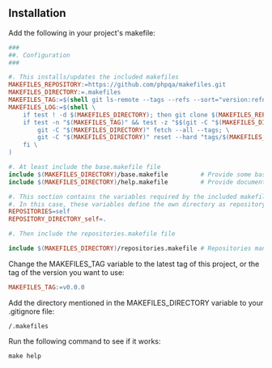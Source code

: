 ## Installation
        
Add the following in your project's makefile:

```makefile
###
##. Configuration
###

#. This installs/updates the included makefiles
MAKEFILES_REPOSITORY:=https://github.com/phpqa/makefiles.git
MAKEFILES_DIRECTORY:=.makefiles
MAKEFILES_TAG:=$(shell git ls-remote --tags --refs --sort="version:refname" "$(MAKEFILES_REPOSITORY)" "v*.*.*" | tail -n 1 | awk -F/ '{ print $$3 }')
MAKEFILES_LOG:=$(shell \
	if test ! -d $(MAKEFILES_DIRECTORY); then git clone $(MAKEFILES_REPOSITORY) "$(MAKEFILES_DIRECTORY)"; fi; \
	if test -n "$(MAKEFILES_TAG)" && test -z "$$(git -C "$(MAKEFILES_DIRECTORY)" --no-pager describe --always --dirty | grep "^$(MAKEFILES_TAG)")"; then \
		git -C "$(MAKEFILES_DIRECTORY)" fetch --all --tags; \
		git -C "$(MAKEFILES_DIRECTORY)" reset --hard "tags/$(MAKEFILES_TAG)"; \
	fi \
)

#. At least include the base.makefile file
include $(MAKEFILES_DIRECTORY)/base.makefile         # Provide some base functionality
include $(MAKEFILES_DIRECTORY)/help.makefile         # Provide documentation automatically

#. This section contains the variables required by the included makefiles, before including the makefiles themselves.
#. In this case, these variables define the own directory as repository to update with the commands in git.makefile
REPOSITORIES=self
REPOSITORY_DIRECTORY_self=.

#. Then include the repositories.makefile file

include $(MAKEFILES_DIRECTORY)/repositories.makefile # Repositories management
```

Change the MAKEFILES_TAG variable to the latest tag of this project, or the tag of the version you want to use:

```makefile
MAKEFILES_TAG:=v0.0.0
```

Add the directory mentioned in the MAKEFILES_DIRECTORY variable to your .gitignore file:

```.gitignore
/.makefiles
```

Run the following command to see if it works:

```shell
make help
```
